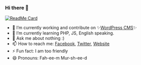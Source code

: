 ### Hi there 👋

[![ReadMe Card](https://github-readme-stats.vercel.app/api?username=murshed&show_icons=true)](https://github.com/murshed/murshed)

- 🔭 I’m currently working and contribute on ✨[WordPress CMS](https://profiles.w.org/fahimmurshed)✨
- 🌱 I’m currently learning PHP, JS, English speaking.
- 💬 Ask me about nothing :)
- 📫 How to reach me: [Facebook](https://fb.com/gFahim), [Twitter](https://twitter.com/WPFahim), [Website](https://afahim.com/)
- ⚡ Fun fact: I am too friendly
- 😄 Pronouns: Fah-ee-m Mur-sh-ee-d
